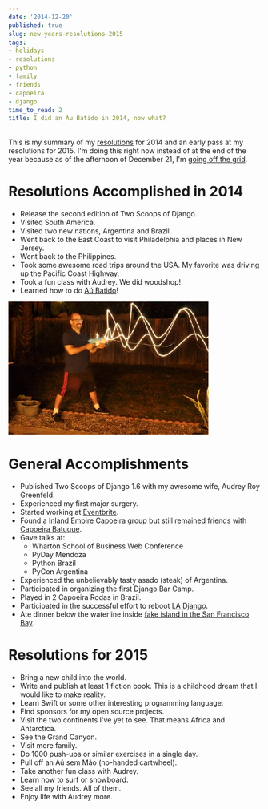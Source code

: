 ```yaml
---
date: '2014-12-20'
published: true
slug: new-years-resolutions-2015
tags:
- holidays
- resolutions
- python
- family
- friends
- capoeira
- django
time_to_read: 2
title: I did an Au Batido in 2014, now what?
---
```


This is my summary of my
[resolutions](https://www.pydanny.com/tag/resolutions.html) for 2014 and
an early pass at my resolutions for 2015. I'm doing this right now
instead of at the end of the year because as of the afternoon of
December 21, I'm [going off the
grid](http://danielroygreenfeld.com/2014/12/21/going-off-the-grid/).

Resolutions Accomplished in 2014
================================

-   Release the second edition of Two Scoops of Django.
-   Visited South America.
-   Visited two new nations, Argentina and Brazil.
-   Went back to the East Coast to visit Philadelphia and places in New
    Jersey.
-   Went back to the Philippines.
-   Took some awesome road trips around the USA. My favorite was driving
    up the Pacific Coast Highway.
-   Took a fun class with Audrey. We did woodshop!
-   Learned how to do [Aú Batido](http://en.wikipedia.org/wiki/L-kick)!

[![image](../../.vuepress/assets/images/aubatido.jpg)](../../.vuepress/assets/images/aubatido.jpg)

General Accomplishments
=======================

-   Published Two Scoops of Django 1.6 with my awesome wife, Audrey Roy
    Greenfeld.
-   Experienced my first major surgery.
-   Started working at [Eventbrite](http://www.eventbrite.com).
-   Found a [Inland Empire Capoeira
    group](http://www.meetup.com/Riverside-Capoeira-Meetup/) but still
    remained friends with [Capoeira
    Batuque](https://www.facebook.com/valleycapoeirabatuque).
-   Gave talks at:
    -   Wharton School of Business Web Conference
    -   PyDay Mendoza
    -   Python Brazil
    -   PyCon Argentina
-   Experienced the unbelievably tasty asado (steak) of Argentina.
-   Participated in organizing the first Django Bar Camp.
-   Played in 2 Capoeira Rodas in Brazil.
-   Participated in the successful effort to reboot [LA
    Django](www.meetup.com/ladjango).
-   Ate dinner below the waterline inside [fake island in the San
    Francisco Bay](www.forbesisland.com).

Resolutions for 2015
====================

-   Bring a new child into the world.
-   Write and publish at least 1 fiction book. This is a childhood dream
    that I would like to make reality.
-   Learn Swift or some other interesting programming language.
-   Find sponsors for my open source projects.
-   Visit the two continents I've yet to see. That means Africa and
    Antarctica.
-   See the Grand Canyon.
-   Visit more family.
-   Do 1000 push-ups or similar exercises in a single day.
-   Pull off an Aú sem Mão (no-handed cartwheel).
-   Take another fun class with Audrey.
-   Learn how to surf or snowboard.
-   See all my friends. All of them.
-   Enjoy life with Audrey more.
